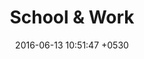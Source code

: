 ---
layout: default
title:  "School & Work"
date:   2016-06-13 10:51:47 +0530
img: image-5.png
category: "Homepage"
---